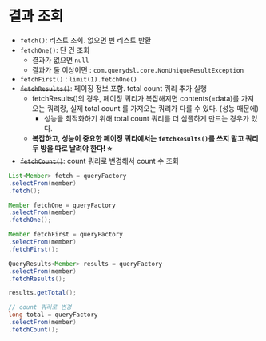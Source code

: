 # 결과 조회

- `fetch()`: 리스트 조회. 없으면 빈 리스트 반환
- `fetchOne()`: 단 건 조회
  - 결과가 없으면 `null`
  - 결과가 둘 이상이면 : `com.querydsl.core.NonUniqueResultException`
- `fetchFirst()` : `limit(1).fetchOne()`
- ~~`fetchResults()`~~: 페이징 정보 포함. total count 쿼리 추가 실행 
  - fetchResults()의 경우, 페이징 쿼리가 복잡해지면 contents(=data)를 가져오는 쿼리랑, 실제 total count 를 가져오는 쿼리가 다를 수 있다. (성능 때문에)
      - 성능을 최적화하기 위해 total count 쿼리를 더 심플하게 만드는 경우가 있다.
  - **복잡하고, 성능이 중요한 페이징 쿼리에서는 `fetchResults()`를 쓰지 말고 쿼리 두 방을 따로 날려야 한다! ⭐️**
- ~~`fetchCount()`~~: count 쿼리로 변경해서 count 수 조회

```java
List<Member> fetch = queryFactory
.selectFrom(member)
.fetch();

Member fetchOne = queryFactory
.selectFrom(member)
.fetchOne();

Member fetchFirst = queryFactory
.selectFrom(member)
.fetchFirst();

QueryResults<Member> results = queryFactory
.selectFrom(member)
.fetchResults();

results.getTotal();

// count 쿼리로 변경
long total = queryFactory
.selectFrom(member)
.fetchCount();
```